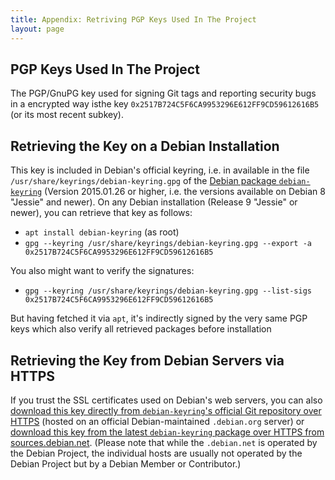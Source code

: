 ```yaml
---
title: Appendix: Retriving PGP Keys Used In The Project
layout: page
---
```


PGP Keys Used In The Project
----------------------------

The PGP/GnuPG key used for signing Git tags and reporting security
bugs in a encrypted way isthe key
`0x2517B724C5F6CA9953296E612FF9CD59612616B5` (or its most recent
subkey).

Retrieving the Key on a Debian Installation
-------------------------------------------

This key is included in Debian's official keyring, i.e. in available
in the file `/usr/share/keyrings/debian-keyring.gpg` of the
[Debian package `debian-keyring`](https://packages.debian.org/debian-keyring)
(Version 2015.01.26 or higher, i.e. the versions available on Debian 8
"Jessie" and newer). On any Debian installation (Release 9 "Jessie" or
newer), you can retrieve that key as follows:

* `apt install debian-keyring` (as root)
* `gpg --keyring /usr/share/keyrings/debian-keyring.gpg --export -a 0x2517B724C5F6CA9953296E612FF9CD59612616B5`

You also might want to verify the signatures:

* `gpg --keyring /usr/share/keyrings/debian-keyring.gpg --list-sigs 0x2517B724C5F6CA9953296E612FF9CD59612616B5`

But having fetched it via `apt`, it's indirectly signed by the very
same PGP keys which also verify all retrieved packages before
installation

Retrieving the Key from Debian Servers via HTTPS
------------------------------------------------

If you trust the SSL certificates used on Debian's web servers, you
can also
[download this key directly from `debian-keyring`'s official Git repository over HTTPS](https://anonscm.debian.org/cgit/keyring/keyring.git/plain/debian-keyring-gpg/0x2FF9CD59612616B5)
(hosted on an official Debian-maintained `.debian.org` server) or
[download this key from the latest `debian-keyring` package over HTTPS from sources.debian.net](https://sources.debian.net/data/main/d/debian-keyring/unstable/debian-keyring-gpg/0x2FF9CD59612616B5).
(Please note that while the `.debian.net` is operated by the Debian
Project, the individual hosts are usually not operated by the Debian
Project but by a Debian Member or Contributor.)
